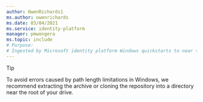 ```yaml
---
author: OwenRichards1
ms.author: owenrichards
ms.date: 03/04/2021
ms.service: identity-platform
manager: pmwongera
ms.topic: include
# Purpose:
# Ingested by Microsoft identity platform Windows quickstarts to near the download links
---
```


> [!TIP] 
> To avoid errors caused by path length limitations in Windows, we recommend extracting the archive or cloning the repository into a directory near the root of your drive.

